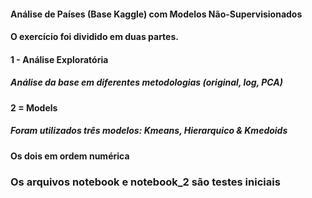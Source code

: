 #### Análise de Países (Base Kaggle) com Modelos Não-Supervisionados

#### O exercício foi dividido em duas partes. 
#### 1 - Análise Exploratória
##### Análise da base em diferentes metodologias (original, log, PCA)
#### 2 = Models
##### Foram utilizados três modelos: Kmeans, Hierarquico & Kmedoids
#### Os dois em ordem numérica

### Os arquivos notebook e notebook_2 são testes iniciais